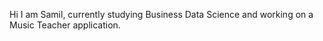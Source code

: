 Hi I am Samil, currently studying Business Data Science and working on a Music Teacher application.

<!---
captainlkebab/captainlkebab is a ✨ special ✨ repository because its `README.md` (this file) appears on your GitHub profile.
You can click the Preview link to take a look at your changes.
--->

